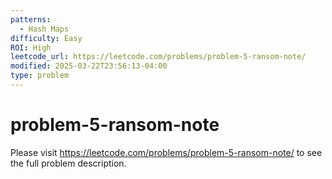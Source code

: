 ```yaml
---
patterns:
  - Hash Maps
difficulty: Easy
ROI: High
leetcode_url: https://leetcode.com/problems/problem-5-ransom-note/
modified: 2025-03-22T23:56:13-04:00
type: problem
---
```


# problem-5-ransom-note

Please visit https://leetcode.com/problems/problem-5-ransom-note/ to see the full problem description.

